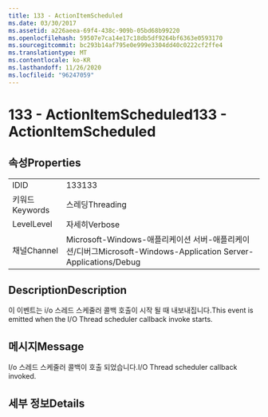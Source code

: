 ```yaml
---
title: 133 - ActionItemScheduled
ms.date: 03/30/2017
ms.assetid: a226aeea-69f4-438c-909b-05bd68b99220
ms.openlocfilehash: 59507e7ca14e17c18db5df9264bf6363e0593170
ms.sourcegitcommit: bc293b14af795e0e999e3304dd40c0222cf2ffe4
ms.translationtype: MT
ms.contentlocale: ko-KR
ms.lasthandoff: 11/26/2020
ms.locfileid: "96247059"
---
```

# <a name="133---actionitemscheduled"></a><span data-ttu-id="f62a2-102">133 - ActionItemScheduled</span><span class="sxs-lookup"><span data-stu-id="f62a2-102">133 - ActionItemScheduled</span></span>

## <a name="properties"></a><span data-ttu-id="f62a2-103">속성</span><span class="sxs-lookup"><span data-stu-id="f62a2-103">Properties</span></span>  
  
|||  
|-|-|  
|<span data-ttu-id="f62a2-104">ID</span><span class="sxs-lookup"><span data-stu-id="f62a2-104">ID</span></span>|<span data-ttu-id="f62a2-105">133</span><span class="sxs-lookup"><span data-stu-id="f62a2-105">133</span></span>|  
|<span data-ttu-id="f62a2-106">키워드</span><span class="sxs-lookup"><span data-stu-id="f62a2-106">Keywords</span></span>|<span data-ttu-id="f62a2-107">스레딩</span><span class="sxs-lookup"><span data-stu-id="f62a2-107">Threading</span></span>|  
|<span data-ttu-id="f62a2-108">Level</span><span class="sxs-lookup"><span data-stu-id="f62a2-108">Level</span></span>|<span data-ttu-id="f62a2-109">자세히</span><span class="sxs-lookup"><span data-stu-id="f62a2-109">Verbose</span></span>|  
|<span data-ttu-id="f62a2-110">채널</span><span class="sxs-lookup"><span data-stu-id="f62a2-110">Channel</span></span>|<span data-ttu-id="f62a2-111">Microsoft-Windows-애플리케이션 서버-애플리케이션/디버그</span><span class="sxs-lookup"><span data-stu-id="f62a2-111">Microsoft-Windows-Application Server-Applications/Debug</span></span>|  
  
## <a name="description"></a><span data-ttu-id="f62a2-112">Description</span><span class="sxs-lookup"><span data-stu-id="f62a2-112">Description</span></span>  

 <span data-ttu-id="f62a2-113">이 이벤트는 i/o 스레드 스케줄러 콜백 호출이 시작 될 때 내보내집니다.</span><span class="sxs-lookup"><span data-stu-id="f62a2-113">This event is emitted when the I/O Thread scheduler callback invoke starts.</span></span>  
  
## <a name="message"></a><span data-ttu-id="f62a2-114">메시지</span><span class="sxs-lookup"><span data-stu-id="f62a2-114">Message</span></span>  

 <span data-ttu-id="f62a2-115">I/o 스레드 스케줄러 콜백이 호출 되었습니다.</span><span class="sxs-lookup"><span data-stu-id="f62a2-115">I/O Thread scheduler callback invoked.</span></span>  
  
## <a name="details"></a><span data-ttu-id="f62a2-116">세부 정보</span><span class="sxs-lookup"><span data-stu-id="f62a2-116">Details</span></span>
